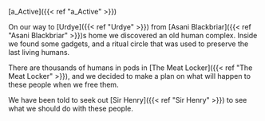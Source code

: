 [a_Active]({{< ref "a_Active" >}})

On our way to [Urdye]({{< ref "Urdye" >}}) from [Asani Blackbriar]({{< ref "Asani Blackbriar" >}})s home we discovered an old human complex. Inside we found some gadgets, and a ritual circle that was used to preserve the last living humans. 

There are thousands of humans in pods in [The Meat Locker]({{< ref "The Meat Locker" >}}), and we decided to make a plan on what will happen to these people when we free them.

We have been told to seek out [Sir Henry]({{< ref "Sir Henry" >}}) to see what we should do with these people.

